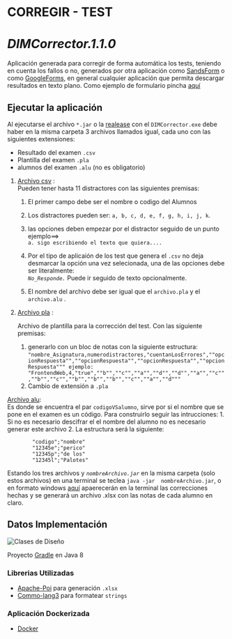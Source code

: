 # CORREGIR - TEST 
# _DIMCorrector.1.1.0_

Aplicación generada para corregir de forma automática los tests, teniendo en cuenta los fallos o no, generados por otra aplicación como [SandsForm](https://github.com/sandforms/sandforms) o como [GoogleForms](https://www.google.es/intl/es/forms/about/), en general cualquier aplicación que permita descargar resultados en texto plano.  Como ejemplo de formulario pincha [aquí](https://forms.gle/FDLn4j5BAzKUQtPC7)

## Ejecutar la aplicación

Al ejecutarse el archivo `*.jar` o la [realease](https://github.com/kzurro/CorregirTest/releases) con el `DIMCorrector.exe` debe haber en la misma carpeta  3 archivos llamados igual, cada uno con las siguientes extensiones:  
- Resultado del examen `.csv`  
- Plantilla del examen `.pla`  
- alumnos del examen `.alu` (no es obligatorio)  

1.  [Archivo csv](./data/1.csv) :    
	Pueden tener hasta 11 distractores con las siguientes premisas:  
	1. El primer campo debe ser el nombre o codigo del Alumnos  
	1. Los distractores pueden ser: `a, b, c, d, e, f, g, h, i, j, k`.  
	1. las opciones deben empezar por el distractor seguido de un punto ejemplo==>  
   `a. sigo escribiendo el texto que quiera....`  
	1. Por el tipo de aplicaión de los test que genera el `.csv` no deja desmarcar la opción una vez selecionada, una de las opciones debe ser literalmente:     
				*`No_Responde.`*  Puede ir seguido de texto opcionalmente. 

	1.  El nombre del archivo debe ser igual que el `archivo.pla` y el `archivo.alu` .
1. [Archivo pla](./data/1.pla) :  

	Archivo de plantilla para la corrección del test. Con las siguiente premisas:
	1. generarlo con un bloc de notas con la siguiente estructura:   `"nombre_Asignatura,numerodistractores,"cuentanLosErrores",""opcionRespuesta"",""opcionRespuesta"",""opcionRespuesta"",""opcionRespuesta"""
			ejemplo:  "FrontendWeb,4,"true",""b"",""c"",""a"",""d"",""d"",""a"",""c"",""b"",""c"",""b"",""b"",""b"",""c"",""a"",""d"""`    
	1. Cambio de extensión a `.pla`


[Archivo alu](./data/1.pla):  
	Es donde se encuentra el par `codigoVSalumno`, sirve por si el nombre que se pone en el examen es un  código. Para construirlo seguir las intrucciones:
	1. Si no es necesario descifrar el el nombre del alumno no es necesario generar este archivo
	2. La estructura será la siguiente:  
  ```
          "codigo";"nombre"  
          "12345e";"perico"  
          "12345p";"de los"  
          "12345l";"Palotes" 
  ``` 
  

Estando los tres archivos y *`nombreArchivo.jar`* en la misma carpeta (solo estos archivos) en una terminal se teclea `java -jar  nombreArchivo.jar`, o en formato windows [aquí](https://github.com/kzurro/CorregirTest/releases)  apaerecerán en la terminal  las correcciones hechas y se generará un archivo .xlsx con las notas de cada alumno en claro.

## Datos Implementación

![Clases de Diseño](./diagramas/ClasesDeDiseño.jpg)

Proyecto [Gradle](build.gradle) en Java 8  

### Librerias Utilizadas  
- [Apache-Poi](https://poi.apache.org/) para generación `.xlsx`
- [Commo-lang3](https://commons.apache.org/) para formatear `strings`

### Aplicación Dockerizada
- [Docker](https://hub.docker.com/repository/docker/09012017/dim-corregir-jar)
